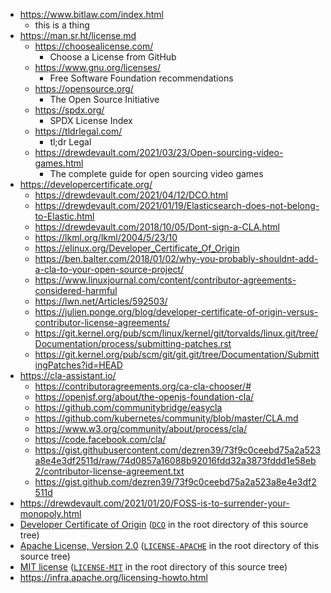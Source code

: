 - https://www.bitlaw.com/index.html
  - this is a thing
- https://man.sr.ht/license.md
  - https://choosealicense.com/
    - Choose a License from GitHub
  - https://www.gnu.org/licenses/
    - Free Software Foundation recommendations
  - https://opensource.org/
    - The Open Source Initiative
  - https://spdx.org/
    - SPDX License Index
  - https://tldrlegal.com/
    - tl;dr Legal
  - https://drewdevault.com/2021/03/23/Open-sourcing-video-games.html
    - The complete guide for open sourcing video games
- https://developercertificate.org/
  - https://drewdevault.com/2021/04/12/DCO.html
  - https://drewdevault.com/2021/01/19/Elasticsearch-does-not-belong-to-Elastic.html
  - https://drewdevault.com/2018/10/05/Dont-sign-a-CLA.html
  - https://lkml.org/lkml/2004/5/23/10
  - https://elinux.org/Developer_Certificate_Of_Origin
  - https://ben.balter.com/2018/01/02/why-you-probably-shouldnt-add-a-cla-to-your-open-source-project/
  - https://www.linuxjournal.com/content/contributor-agreements-considered-harmful
  - https://lwn.net/Articles/592503/
  - https://julien.ponge.org/blog/developer-certificate-of-origin-versus-contributor-license-agreements/
  - https://git.kernel.org/pub/scm/linux/kernel/git/torvalds/linux.git/tree/Documentation/process/submitting-patches.rst
  - https://git.kernel.org/pub/scm/git/git.git/tree/Documentation/SubmittingPatches?id=HEAD
- https://cla-assistant.io/
  - https://contributoragreements.org/ca-cla-chooser/#
  - https://openjsf.org/about/the-openjs-foundation-cla/
  - https://github.com/communitybridge/easycla
  - https://github.com/kubernetes/community/blob/master/CLA.md
  - https://www.w3.org/community/about/process/cla/
  - https://code.facebook.com/cla/
  - https://gist.githubusercontent.com/dezren39/73f9c0ceebd75a2a523a8e4e3df2511d/raw/74d0857a16088b92016fdd32a3873fddd1e58eb2/contributor-license-agreement.txt
  - https://gist.github.com/dezren39/73f9c0ceebd75a2a523a8e4e3df2511d
- https://drewdevault.com/2021/01/20/FOSS-is-to-surrender-your-monopoly.html
- [Developer Certificate of Origin](https://developercertificate.org/) ([`DCO`](DCO) in the root directory of this source tree)
- [Apache License, Version 2.0](https://www.apache.org/licenses/LICENSE-2.0) ([`LICENSE-APACHE`](LICENSE-APACHE) in the root directory of this source tree)
- [MIT license](https://opensource.org/licenses/MIT) ([`LICENSE-MIT`](LICENSE-MIT) in the root directory of this source tree)
- https://infra.apache.org/licensing-howto.html
